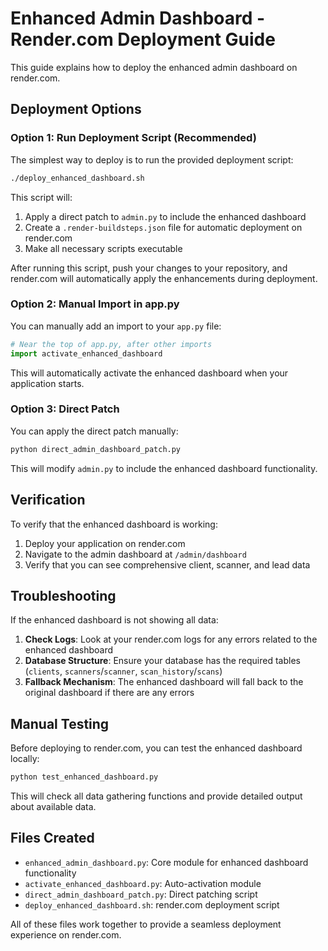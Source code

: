 # Enhanced Admin Dashboard - Render.com Deployment Guide

This guide explains how to deploy the enhanced admin dashboard on render.com.

## Deployment Options

### Option 1: Run Deployment Script (Recommended)

The simplest way to deploy is to run the provided deployment script:

```bash
./deploy_enhanced_dashboard.sh
```

This script will:
1. Apply a direct patch to `admin.py` to include the enhanced dashboard
2. Create a `.render-buildsteps.json` file for automatic deployment on render.com
3. Make all necessary scripts executable

After running this script, push your changes to your repository, and render.com will automatically apply the enhancements during deployment.

### Option 2: Manual Import in app.py

You can manually add an import to your `app.py` file:

```python
# Near the top of app.py, after other imports
import activate_enhanced_dashboard
```

This will automatically activate the enhanced dashboard when your application starts.

### Option 3: Direct Patch

You can apply the direct patch manually:

```bash
python direct_admin_dashboard_patch.py
```

This will modify `admin.py` to include the enhanced dashboard functionality.

## Verification

To verify that the enhanced dashboard is working:

1. Deploy your application on render.com
2. Navigate to the admin dashboard at `/admin/dashboard`
3. Verify that you can see comprehensive client, scanner, and lead data

## Troubleshooting

If the enhanced dashboard is not showing all data:

1. **Check Logs**: Look at your render.com logs for any errors related to the enhanced dashboard
2. **Database Structure**: Ensure your database has the required tables (`clients`, `scanners`/`scanner`, `scan_history`/`scans`)
3. **Fallback Mechanism**: The enhanced dashboard will fall back to the original dashboard if there are any errors

## Manual Testing

Before deploying to render.com, you can test the enhanced dashboard locally:

```bash
python test_enhanced_dashboard.py
```

This will check all data gathering functions and provide detailed output about available data.

## Files Created

- `enhanced_admin_dashboard.py`: Core module for enhanced dashboard functionality
- `activate_enhanced_dashboard.py`: Auto-activation module
- `direct_admin_dashboard_patch.py`: Direct patching script
- `deploy_enhanced_dashboard.sh`: render.com deployment script

All of these files work together to provide a seamless deployment experience on render.com.